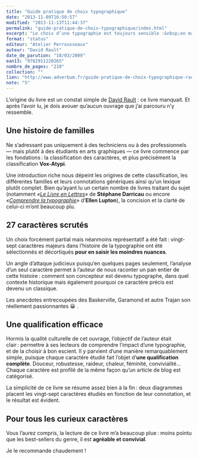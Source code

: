 ```yaml
---
title: "Guide pratique de choix typographique"
date: "2013-11-09T16:50:57"
modified: "2013-11-13T11:44:37"
permalink: "guide-pratique-de-choix-typographique/index.html"
excerpt: "Le choix d’une typographie est toujours sensible :&nbsp;en maîtriser toutes les connotations, toutes les aspérités est une gageure. Et s’en expliquer lorsque le besoin surgit n’est pas un mince affaire non plus. Laissez-vous guider ! [Lire la suite de «&nbsp;Guide pratique de choix typographique&nbsp;» →](https://www.ffoodd.fr/guide-pratique-de-choix-typographique/)"
format: "status"
editeur: "Atelier Perrousseaux"
auteur: "David Rault"
date_de_parution: "18/03/2009"
ean13: "9782911220265"
nombre_de_pages: "210"
collection: ""
lien: "http://www.adverbum.fr/guide-pratique-de-choix-typographique-rault-david-atelier-perrousseaux_ouvrage-perrousseaux_bnaigdfg1t74d1wncizxeaw.html"
note: "5"
---
```

L’origine du livre est un constat simple de [David Rault](http://www.davidrault.com/ "Site de David Rault (nouvelle fenêtre)") : ce livre manquait. Et après l’avoir lu, je dois avouer qu’aucun ouvrage que j’ai parcouru n’y ressemble.

## Une histoire de familles

Ne s’adressant pas uniquement à des techniciens ou à des professionnels — mais plutôt à des étudiants en arts graphiques — ce livre commence par les fondations :&nbsp;la classification des caractères, et plus précisément la classification **Vox-Atypi**.

Une introduction riche nous dépeint les origines de cette classification, les différentes familles et leurs connotations génériques ainsi qu’un lexique plutôt complet. Bien qu’ayant lu un certain nombre de livres traitant du sujet (notamment _«[Le Livre en Lettres](http://pyramyd-editions.com/le-livre-en-lettres "Le livre en Lettres sur Pyramid (nouvelle fenêtre)")»_ de **Stéphane Darricau** ou encore _«[Comprendre la typographie](http://pyramyd-editions.com/comprendre-la-typographie "Comprendre la Typographie sur Pyramid (nouvelle fenêtre)")»_ d’**Ellen Lupton**), la concision et la clarté de celui-ci m’ont beaucoup plu.

## 27 caractères scrutés

Un choix forcément partial mais néanmoins représentatif a été fait :&nbsp;vingt-sept caractères majeurs dans l’histoire de la typographie ont été sélectionnés et décortiqués **pour en saisir les moindres nuances**.

Un angle d’attaque judicieux puisqu’en quelques pages seulement, l’analyse d’un seul caractère permet à l’auteur de nous raconter un pan entier de cette histoire :&nbsp;comment son concepteur est devenu typographe, dans quel contexte historique mais également pourquoi ce caractère précis est devenu un classique.

Les anecdotes entrecoupées des Baskerville, Garamond et autre Trajan son réellement passionnantes 😀 .

## Une qualification efficace

Hormis la qualité culturelle de cet ouvrage, l’objectif de l’auteur était clair :&nbsp;permettre à ses lecteurs de comprendre l’impact d’une typographie, et de la choisir à bon escient. Il y parvient d’une manière remarquablement simple, puisque chaque caractère étudié fait l’objet d’**une qualification complète**. Douceur, robustesse, raideur, chaleur, féminité, convivialité… Chaque caractère est profilé de la même façon qu’un article de blog est catégorisé.

La simplicité de ce livre se résume assez bien à la fin :&nbsp;deux diagrammes placent les vingt-sept caractères étudiés en fonction de leur connotation, et le résultat est évident.

## Pour tous les curieux caractères

Vous l’aurez compris, la lecture de ce livre m’a beaucoup plue :&nbsp;moins pointu que les best-sellers du genre, il est **agréable et convivial**.

Je le recommande chaudement !
